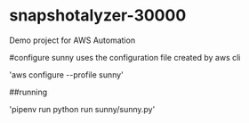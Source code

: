 # snapshotalyzer-30000
Demo project for AWS Automation

#configure
sunny uses the configuration file created by aws cli

'aws configure --profile sunny'

##running

'pipenv run python run sunny/sunny.py'
